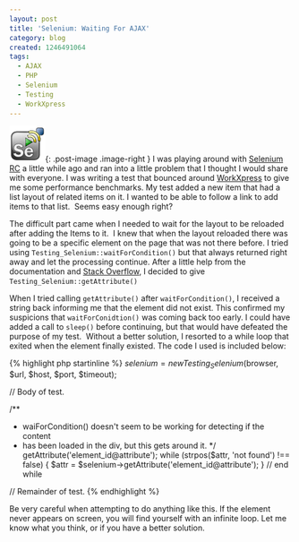 ```yaml
---
layout: post
title: 'Selenium: Waiting For AJAX'
category: blog
created: 1246491064
tags:
  - AJAX
  - PHP
  - Selenium
  - Testing
  - WorkXpress
---
```

![Selenium RC](/assets/images/2009/07/selenium-rc-logo.png){: .post-image .image-right }
I was playing around with [Selenium RC](http://seleniumhq.org/) a little while
ago and ran into a little problem that I thought I would share with everyone.
I was writing a test that bounced around [WorkXpress](http://www.workxpress.com)
to give me some performance benchmarks. My test added a new item that had a list
layout of related items on it. I wanted to be able to follow a link to add items
to that list.&nbsp; Seems easy enough right?

<!--more-->

The difficult part came when I needed to wait for the layout to be reloaded
after adding the Items to it.&nbsp; I knew that when the layout reloaded there
was going to be a specific element on the page that was not there before. I
tried using `Testing_Selenium::waitForCondition()` but that always returned right
away and let the processing continue. After a little help from the documentation
and [Stack Overflow](http://stackoverflow.com), I decided to give
`Testing_Selenium::getAttribute()`

When I tried calling `getAttribute()` after `waitForCondition()`, I received a
string back informing me that the element did not exist. This confirmed my
suspicions that `waitForConidtion()` was coming back too early. I could have
added a call to `sleep()` before continuing, but that would have defeated the
purpose of my test.&nbsp; Without a better solution, I resorted to a while loop
that exited when the element finally existed. The code I used is included below:

{% highlight php startinline %}
$selenium = new Testing_Selenium($browser, $url, $host, $port, $timeout);

// Body of test.

/**
 * waiForCondition() doesn't seem to be working for detecting if the content
 * has been loaded in the div, but this gets around it.
 */
getAttribute('element_id@attribute');
while (strpos($attr, 'not found') !== false) {
	$attr = $selenium->getAttribute('element_id@attribute');
} // end while

// Remainder of test.
{% endhighlight %}

Be very careful when attempting to do anything like this. If the element never
appears on screen, you will find yourself with an infinite loop. Let me know
what you think, or if you have a better solution.
